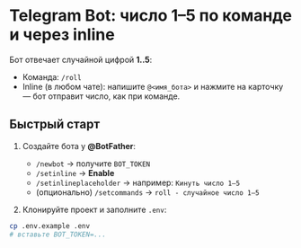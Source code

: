 # Telegram Bot: число 1–5 по команде и через inline

Бот отвечает случайной цифрой **1..5**:
- Команда: `/roll`
- Inline (в любом чате): напишите `@<имя_бота>` и нажмите на карточку — бот отправит число, как при команде.

## Быстрый старт

1) Создайте бота у **@BotFather**:
   - `/newbot` → получите `BOT_TOKEN`
   - `/setinline` → **Enable**
   - `/setinlineplaceholder` → например: `Кинуть число 1–5`
   - (опционально) `/setcommands` → `roll - случайное число 1–5`

2) Клонируйте проект и заполните `.env`:
```bash
cp .env.example .env
# вставьте BOT_TOKEN=...
